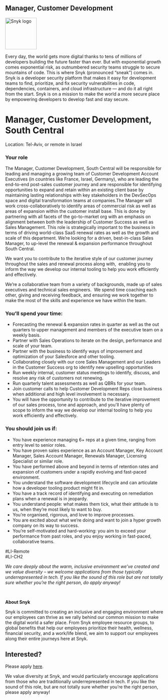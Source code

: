 Manager, Customer Development
---

<img src="https://res.cloudinary.com/snyk/image/upload/v1537345894/press-kit/brand/logo-black.png" width="100" alt="Snyk logo" />

<div class="content-intro"><p><span style="font-weight: 400;">Every day, the world gets more digital thanks to tens of millions of developers building the future faster than ever. But with exponential growth comes exponential risk, as outnumbered security teams struggle to secure mountains of code. This is where Snyk (pronounced “sneak”) comes in. Snyk is a developer security platform that makes it easy for development teams to find, prioritize, and fix security vulnerabilities in code, dependencies, containers, and cloud infrastructure — and do it all right from the start. Snyk is on a mission to make the world a more secure place by empowering developers to develop fast and stay secure.</span></p></div><h1><strong>Manager, Customer Development, South Central</strong></h1>
<p><span style="font-weight: 400;">Location: Tel-Aviv, or remote in Israel</span></p>
<h3><strong>Your role</strong></h3>
<p><span style="font-weight: 400;">The Manager, Customer Development, South Central will be responsible for leading and managing a growing team of Customer Development Account Executives (in countries like France, Israel, Germany), who are leading the end-to-end post-sales customer journey and are responsible for identifying opportunities to expand and retain within an existing client base by maintaining lasting relationships with key stakeholders in the DevSecOps space and digital transformation teams at companies.The Manager will work cross-collaboratively to identify areas of commercial risk as well as areas of expansion within the customer install base. This is done by partnering with all facets of the go-to-market org with an emphasis on alignment between both the leadership of Customer Success as well as Sales Management. This role is strategically important to the business in terms of driving world-class SaaS renewal rates as well as the growth and scale of this department. We’re looking for a driven, best-in-class Sales Manager, to up-level the renewal &amp; expansion performance throughout South Central.&nbsp;</span></p>
<p><span style="font-weight: 400;">We want you to contribute to the iterative style of our customer journey throughout the sales and renewal process along with,&nbsp; enabling you to inform the way we develop our internal tooling to help you work efficiently and effectively.</span></p>
<p><span style="font-weight: 400;">We’re a collaborative team from a variety of backgrounds, made up of sales executives and technical sales engineers.&nbsp; We spend time coaching each other, giving and receiving feedback, and ensuring we work together to make the most of the skills and experience we have within the team.&nbsp;&nbsp;&nbsp;&nbsp;</span></p>
<h3><strong>You’ll spend your time:</strong></h3>
<ul>
<li style="font-weight: 400;"><span style="font-weight: 400;">Forecasting the renewal &amp; expansion rates in quarter as well as the out quarters to upper management and members of the executive team on a weekly basis.</span></li>
<li style="font-weight: 400;"><span style="font-weight: 400;">Partner with Sales Operations to iterate on the design, performance and scale of your team.</span></li>
<li style="font-weight: 400;"><span style="font-weight: 400;">Partner with the business to identify ways of improvement and optimization of your Salesforce and other tooling.</span></li>
<li style="font-weight: 400;"><span style="font-weight: 400;">Collaborating closely with our core Sales Management and our Leaders in the Customer Success org to identify new upselling opportunities</span></li>
<li style="font-weight: 400;"><span style="font-weight: 400;">Run weekly internal, customer status meetings to identify, discuss, and resolve any risk of customers not renewing.</span></li>
<li style="font-weight: 400;"><span style="font-weight: 400;">Run quarterly talent assessments as well as QBRs for your team.</span></li>
<li style="font-weight: 400;"><span style="font-weight: 400;">Join customer calls to help Customer Development Reps close business when additional and high level involvement is necessary.</span></li>
<li style="font-weight: 400;"><span style="font-weight: 400;">You will have the opportunity to contribute to the iterative improvement of our sales process, tone and approach, and you'll have plenty of scope to inform the way we develop our internal tooling to help you work efficiently and effectively.</span></li>
</ul>
<h3><strong>You should join us if:</strong></h3>
<ul>
<li style="font-weight: 400;"><span style="font-weight: 400;">You have experience managing 6+ reps at a given time, ranging from entry level to senior roles.</span></li>
<li style="font-weight: 400;"><span style="font-weight: 400;">You have proven sales experience as an Account Manager, Key Account Manager, Sales Account Manager, Renewals Manager, Licensing Specialist or similar role.</span></li>
<li style="font-weight: 400;"><span style="font-weight: 400;">You have performed above and beyond in terms of retention rates and expansion of customers under a rapidly evolving and fast-paced environment.</span></li>
<li style="font-weight: 400;"><span style="font-weight: 400;">You understand the software development lifecycle and can articulate how a developer tooling product might fit in.</span></li>
<li style="font-weight: 400;"><span style="font-weight: 400;">You have a track record of identifying and executing on remediation plans when a renewal is in jeopardy.</span></li>
<li style="font-weight: 400;"><span style="font-weight: 400;">You understand people: what makes them tick, what their attitude is to us, when they’re most likely to want to buy.</span></li>
<li style="font-weight: 400;"><span style="font-weight: 400;">You’re organised, rigorous, and love to improve processes.</span></li>
<li style="font-weight: 400;"><span style="font-weight: 400;">You are excited about what we’re doing and want to join a hyper growth company on its way to success.</span></li>
<li style="font-weight: 400;"><span style="font-weight: 400;">You’re self-motivated and hard-working: you aim to exceed your performance from past roles, and you enjoy working in fast-paced, collaborative teams.</span></li>
</ul>
<p><span style="font-weight: 400;">#LI-Remote<br>#LI-CH2</span></p><div class="content-conclusion"><p><em data-stringify-type="italic">We care deeply about the warm, inclusive environment we’ve created and we value diversity – we welcome applications from those typically underrepresented in tech. If you like the sound of this role but are not totally sure whether you’re the right person, do apply anyway!</em></p>
<p>&nbsp;</p>
<p><strong>About Snyk</strong></p>
<p><strong><span style="font-weight: 400;">Snyk is committed to creating an inclusive and engaging environment where our employees can thrive as we rally behind our common mission to make the digital world a safer place. From Snyk employee resource groups, to global benefits that help our employees prioritize their health, wellness, financial security, and a work/life blend, we aim to support our employees along their entire journeys here at Snyk. </span></strong></p></div>

Interested?
---

Please apply [here](https://boards.greenhouse.io/snyk/jobs/6415103002#app).

We value diversity at Snyk, and would particularly encourage applications from those who are traditionally underrepresented in tech.
If you like the sound of this role, but are not totally sure whether you’re the right person, please apply anyway!
